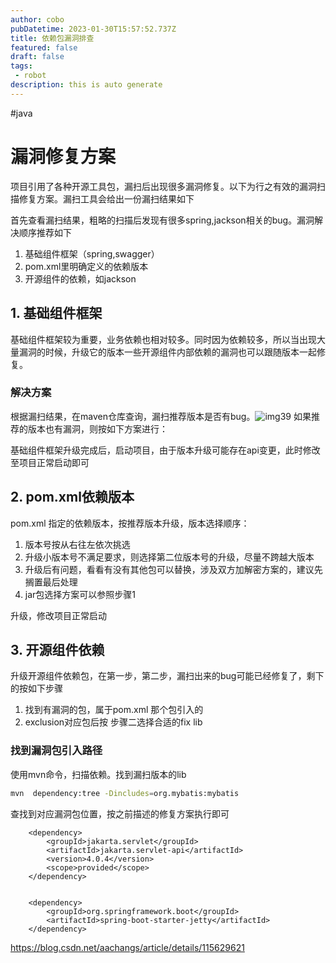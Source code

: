 ```yaml
---
author: cobo
pubDatetime: 2023-01-30T15:57:52.737Z
title: 依赖包漏洞排查
featured: false
draft: false
tags:
 - robot
description: this is auto generate
---
```

#java
# 漏洞修复方案
项目引用了各种开源工具包，漏扫后出现很多漏洞修复。以下为行之有效的漏洞扫描修复方案。漏扫工具会给出一份漏扫结果如下
<!-- [漏洞扫描结果](./resources/%E6%BC%8F%E6%B4%9E%E6%89%AB%E6%8F%8F.md)。 -->

首先查看漏扫结果，粗略的扫描后发现有很多spring,jackson相关的bug。漏洞解决顺序推荐如下

1. 基础组件框架（spring,swagger）
2. pom.xml里明确定义的依赖版本
3. 开源组件的依赖，如jackson

## 1. 基础组件框架
基础组件框架较为重要，业务依赖也相对较多。同时因为依赖较多，所以当出现大量漏洞的时候，升级它的版本一些开源组件内部依赖的漏洞也可以跟随版本一起修复。

### 解决方案
根据漏扫结果，在maven仓库查询，漏扫推荐版本是否有bug。![img39](@assets/images/img39.png)
如果推荐的版本也有漏洞，则按如下方案进行：
<!-- ![jar包选择方案](./resources/%E6%BC%8F%E6%B4%9E%E6%89%AB%E6%8F%8F%E6%B5%81%E7%A8%8B.drawio.svg) -->

基础组件框架升级完成后，启动项目，由于版本升级可能存在api变更，此时修改至项目正常启动即可

## 2. pom.xml依赖版本
pom.xml 指定的依赖版本，按推荐版本升级，版本选择顺序：
1. 版本号按从右往左依次挑选
2. 升级小版本号不满足要求，则选择第二位版本号的升级，尽量不跨越大版本
3. 升级后有问题，看看有没有其他包可以替换，涉及双方加解密方案的，建议先搁置最后处理
4. jar包选择方案可以参照步骤1

升级，修改项目正常启动

## 3. 开源组件依赖
升级开源组件依赖包，在第一步，第二步，漏扫出来的bug可能已经修复了，剩下的按如下步骤
1. 找到有漏洞的包，属于pom.xml 那个包引入的
2. exclusion对应包后按 步骤二选择合适的fix lib

### 找到漏洞包引入路径

使用mvn命令，扫描依赖。找到漏扫版本的lib
```sh
mvn  dependency:tree -Dincludes=org.mybatis:mybatis
```
查找到对应漏洞包位置，按之前描述的修复方案执行即可

		<dependency>
			<groupId>jakarta.servlet</groupId>
			<artifactId>jakarta.servlet-api</artifactId>
			<version>4.0.4</version>
			<scope>provided</scope>
		</dependency>


		<dependency>
			<groupId>org.springframework.boot</groupId>
			<artifactId>spring-boot-starter-jetty</artifactId>
		</dependency>

https://blog.csdn.net/aachangs/article/details/115629621

